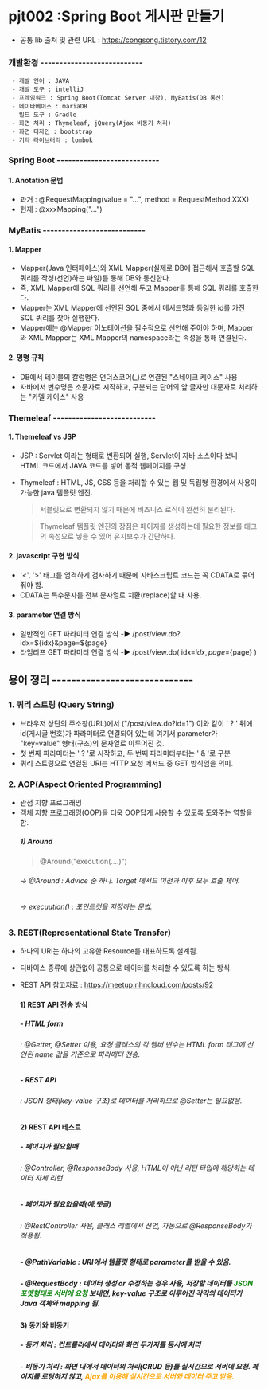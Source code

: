 # pjt002 :Spring Boot 게시판 만들기
* 공통 lib 출처 및 관련 URL : https://congsong.tistory.com/12
#### 
### 개발환경 ---------------------------
     - 개발 언어 : JAVA
     - 개발 도구 : intelliJ
     - 프레임워크 : Spring Boot(Tomcat Server 내장), MyBatis(DB 통신)
     - 데이타베이스 : mariaDB
     - 빌드 도구 : Gradle
     - 화면 처리 : Thymeleaf, jQuery(Ajax 비동기 처리)
     - 화면 디자인 : bootstrap
     - 기타 라이브러리 : lombok
###
### Spring Boot ---------------------------
#### 1. Anotation 문법 
   - 과거 : @RequestMapping(value = "...", method = RequestMethod.XXX)
   - 현재 : @xxxMapping("...")
###
### MyBatis ---------------------------
#### 1. Mapper
   - Mapper(Java 인터페이스)와 XML Mapper(실제로 DB에 접근해서 호출할 SQL 쿼리를 작성(선언)하는 파일)를 통해 DB와 통신한다.
   - 즉, XML Mapper에 SQL 쿼리를 선언해 두고 Mapper를 통해 SQL 쿼리를 호출한다. 
   - Mapper는 XML Mapper에 선언된 SQL 중에서 메서드명과 동일한 id를 가진 SQL 쿼리를 찾아 실행한다.
   - Mapper에는 @Mapper 어노테이션을 필수적으로 선언해 주어야 하며, Mapper와 XML Mapper는 XML Mapper의 namespace라는 속성을 통해 연결된다.
#### 2. 명명 규칙
   - DB에서 테이블의 칼럼명은 언더스코어(_)로 연결된 "스네이크 케이스" 사용 
   - 자바에서 변수명은 소문자로 시작하고, 구분되는 단어의 앞 글자만 대문자로 처리하는 "카멜 케이스" 사용
###
### Themeleaf ---------------------------
#### 1. Themeleaf vs JSP
   - JSP : Servlet 이라는 형태로 변환되어 실행, Servlet이 자바 소스이다 보니 HTML 코드에서 JAVA 코드를 넣어 동적 웹페이지를 구성
   - Thymeleaf : HTML, JS, CSS 등을 처리할 수 있는 웹 및 독립형 환경에서 사용이 가능한 java 템플릿 엔진.
     > 서블릿으로 변환되지 않기 때문에 비즈니스 로직이 완전히 분리된다.
     
     > Thymeleaf 템플릿 엔진의 장점은 페이지를 생성하는데 필요한 정보를 태그의 속성으로 넣을 수 있어 유지보수가 간단하다.
#### 2. javascript 구현 방식
   - '<', '>' 태그를 엄격하게 검사하기 때문에 자바스크립트 코드는 꼭 CDATA로 묶어줘야 함.
   - CDATA는 특수문자를 전부 문자열로 치환(replace)할 때 사용.
#### 3. parameter 연결 방식 
   - 일반적인 GET 파라미터 연결 방식 -▶ /post/view.do?idx=${idx}&page=${page}
   - 타임리프 GET 파라미터 연결 방식 -▶ /post/view.do( idx=${idx}, page=${page} )
####
## 용어 정리 -----------------------------
### 1. 쿼리 스트링 (Query String)
   - 브라우저 상단의 주소창(URL)에서 ("/post/view.do?id=1") 이와 같이 ' ? ' 뒤에 id(게시글 번호)가 파라미터로 연결되어 있는데 여기서 parameter가 "key=value" 형태(구조)의 문자열로 이루어진 것.
   - 첫 번째 파라미터는 ' ? '로 시작하고, 두 번째 파라미터부터는 ' & '로 구분
   - 쿼리 스트링으로 연결된 URI는 HTTP 요청 메서드 중 GET 방식임을 의미.
### 2. AOP(Aspect Oriented Programming)
   - 관점 지향 프로그래밍
   - 객체 지향 프로그래밍(OOP)을 더욱 OOP답게 사용할 수 있도록 도와주는 역할을 함.
      ##### 1) Around
      > @Around("execution(....)")
      ###### -> @Around : Advice 중 하나. Target 메서드 이전과 이후 모두 호출 제어.
      ###### -> execuution() : 포인트컷을 지정하는 문법.
### 3. REST(Representational State Transfer)
   - 하나의 URI는 하나의 고유한 Resource를 대표하도록 설계됨.
   - 디바이스 종류에 상관없이 공통으로 데이터를 처리할 수 있도록 하는 방식.
   - REST API 참고자료 : https://meetup.nhncloud.com/posts/92
      #### 1) REST API 전송 방식
      ##### - HTML form
      ###### : @Getter, @Setter 이용, 요청 클래스의 각 멤버 변수는 HTML form 태그에 선언된 name 값을 기준으로 파라매터 전송.
      ##### - REST API
      ###### : JSON 형태(key-value 구조)로 데이터를 처리하므로 @Setter는 필요없음. 
      #### 2) REST API 테스트 
      ##### - 페이지가 필요할때 
      ###### : @Controller, @ResponseBody 사용, HTML이 아닌 리턴 타입에 해당하는 데이터 자체 리턴
      ##### - 페이지가 필요없을때(예:댓글)
      ###### : @RestController 사용, 클래스 레벨에서 선언, 자동으로 @ResponseBody가 적용됨.
      ##### - @PathVariable : URI에서 템플릿 형태로 parameter를 받을 수 있음. 
      ##### - @RequestBody : 데이터 생성 or 수정하는 경우 사용, 저장할 데이터를 <font color='green'>JSON 포맷형태로 서버에 요청</font> 보내면, key-value 구조로 이루어진 각각의 데이터가 Java 객체와 mapping 됨.

      #### 3) 동기와 비동기
      ##### - 동기 처리 : 컨트롤러에서 데이터와 화면 두가지를 동시에 처리 
      ##### - 비동기 처리 : 화면 내에서 데이터의 처리(CRUD 등)를 실시간으로 서버에 요청. 페이지를 로딩하지 않고, <font color='orange'>Ajax를 이용해 실시간으로 서버와 데이터 주고 받음.</font>

